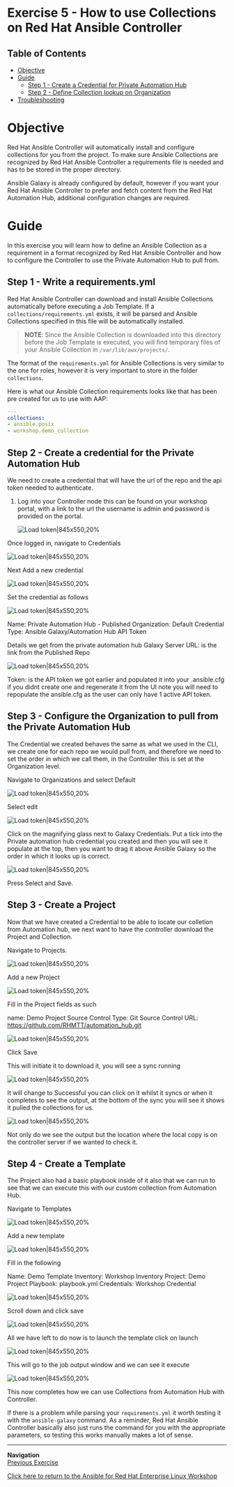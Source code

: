 # Exercise 5 - How to use Collections on Red Hat Ansible Controller

## Table of Contents

- [Objective](#objective)
- [Guide](#guide)
    - [Step 1 - Create a Credential for Private Automation Hub](#step-1---write-a-requirementsyml)
    - [Step 2 - Define Collection lookup on Organization](#step-2---create-job-template)
- [Troubleshooting](#troubleshooting)

# Objective

Red Hat Ansible Controller will automatically install and configure collections for you from the project. To make sure Ansible Collections are recognized by Red Hat Ansible Controller a requirements file is needed and has to be stored in the proper directory.

Ansible Galaxy is already configured by default, however if you want your Red Hat Ansible Controller to prefer and fetch content from the Red Hat Automation Hub, additional configuration changes are required.

# Guide

In this exercise you will learn how to define an Ansible Collection as a requirement in a format recognized by Red Hat Ansible Controller and how to configure the Controller to use the Private Automation Hub to pull from.

## Step 1 - Write a requirements.yml

Red Hat Ansible Controller can download and install Ansible Collections automatically before executing a Job Template. If a `collections/requirements.yml` exists, it will be parsed and Ansible Collections specified in this file will be automatically installed.

> **NOTE**: Since the Ansible Collection is downloaded into this directory before the Job Template is executed, you will find temporary files of your Ansible Collection in `/var/lib/awx/projects/`.

The format of the `requirements.yml` for Ansible Collections is very similar to the one for roles, however it is very important to store in the folder `collections`.

Here is what our Ansible Collection requirements looks like that has been pre created for us to use with AAP:

```yaml
---
collections:
- ansible.posix
- workshop.demo_collection
```

## Step 2 - Create a credential for the Private Automation Hub

We need to create a credential that will have the url of the repo and the api token needed to authenticate.

1. Log into your Controller node this can be found on your workshop portal, with a link to the url the username is admin and password is provided on the portal.

   ![Load token|845x550,20%](screenshots/controller_details.png)

Once logged in, navigate to Credentials

   ![Load token|845x550,20%](screenshots/credentials1.png)

Next Add a new credential

   ![Load token|845x550,20%](screenshots/credentials2.png)

Set the credential as follows

   ![Load token|845x550,20%](screenshots/create_credential.png)


Name: Private Automation Hub - Published
Organization: Default
Credential Type: Ansible Galaxy/Automation Hub API Token

Details we get from the private automation hub
Galaxy Server URL: is the link from the Published Repo

   ![Load token|845x550,20%](screenshots/automation_hub_repo.png)

Token: is the API token we got earlier and populated it into your .ansible.cfg if you didnt create one and regenerate it from the UI note you will need to repopulate the ansible.cfg as the user can only have 1 active API token.


## Step 3 - Configure the Organization to pull from the Private Automation Hub
The Credential we created behaves the same as what we used in the CLI, we create one for each repo we would pull from, and therefore we need to set the order in which we call them, in the Controller this is set at the Organization level.

Navigate to Organizations and select Default

   ![Load token|845x550,20%](screenshots/select_default_org.png)

Select edit

   ![Load token|845x550,20%](screenshots/edit_default_org.png)

Click on the magnifying glass next to Galaxy Credentials.
Put a tick into the Private automation hub credential you created and then you will see it populate at the top, then you want to drag it above Ansible Galaxy so the order in which it looks up is correct.

   ![Load token|845x550,20%](screenshots/order_default_org.png)

Press Select and Save.

## Step 3 - Create a Project 

Now that we have created a Credential to be able to locate our colletion from Automation hub, we next want to have the controller download the Project and Collection.

Navigate to Projects.

   ![Load token|845x550,20%](screenshots/select_project.png)

Add a new Project

   ![Load token|845x550,20%](screenshots/add_project.png)

Fill in the Project fields as such

name: Demo Project
Source Control Type: Git
Source Control URL: https://github.com/RHMTT/automation_hub.git

   ![Load token|845x550,20%](screenshots/create_project.png)

Click Save

This will initiate it to download it, you will see a sync running

   ![Load token|845x550,20%](screenshots/sync_project.png)

It will change to Successful you can click on it whilst it syncs or when it completes to see the output, at the bottom of the sync you will see it shows it pulled the collections for us.

   ![Load token|845x550,20%](screenshots/sync_project_complete.png)

Not only do we see the output but the location where the local copy is on the controller server if we wanted to check it.

## Step 4 - Create a Template

The Project also had a basic playbook inside of it also that we can run to see that we can execute this with our custom collection from Automation Hub.

Navigate to Templates

   ![Load token|845x550,20%](screenshots/select_template.png)

Add a new template

   ![Load token|845x550,20%](screenshots/add_template.png)

Fill in the following

Name: Demo Template
Inventory:  Workshop Inventory
Project: Demo Project
Playbook: playbook.yml
Credentials: Workshop Credential

   ![Load token|845x550,20%](screenshots/create_template.png)

Scroll down and click save

   ![Load token|845x550,20%](screenshots/create_template.png)


All we have left to do now is to launch the template click on launch

   ![Load token|845x550,20%](screenshots/launch_template.png)


This will go to the job output window and we can see it execute 

   ![Load token|845x550,20%](screenshots/template_output.png)

This now completes how we can use Collections from Automation Hub with Controller.

If there is a problem while parsing your `requirements.yml` it worth testing it with the `ansible-galaxy` command. As a reminder, Red Hat Ansible Controller basically also just runs the command for you with the appropriate parameters, so testing this works manually makes a lot of sense.



----
**Navigation**
<br>
[Previous Exercise](../4-collections-from-roles/)

[Click here to return to the Ansible for Red Hat Enterprise Linux Workshop](../README.md)
